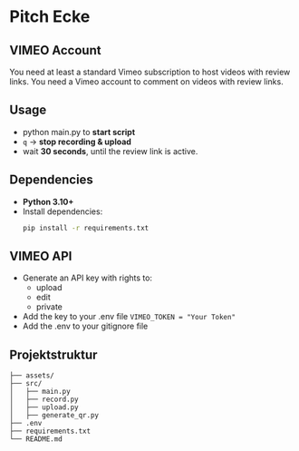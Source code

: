 # Pitch Ecke

## VIMEO Account
You need at least a standard Vimeo subscription to host videos with review links.
You need a Vimeo account to comment on videos with review links.

## Usage
- python main.py to **start script**
- `q` → **stop recording & upload**
- wait **30 seconds**, until the review link is active.

## Dependencies
- **Python 3.10+**
- Install dependencies:
  ```bash
  pip install -r requirements.txt

## VIMEO API
- Generate an API key with rights to:
  - upload
  - edit
  - private
- Add the key to your .env file
`
VIMEO_TOKEN = "Your Token"
`
- Add the .env to your gitignore file


## Projektstruktur
```text
├── assets/        
├── src/
│   ├── main.py        
│   ├── record.py      
│   ├── upload.py      
│   ├── generate_qr.py 
├── .env               
├── requirements.txt   
└── README.md
